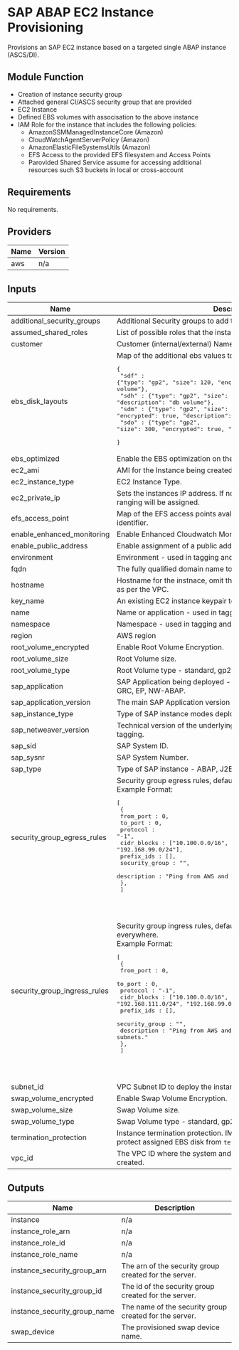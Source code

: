 # SAP ABAP EC2 Instance Provisioning

Provisions an SAP EC2 instance based on a targeted single ABAP instance (ASCS/DI).

## Module Function

- Creation of instance security group 
- Attached general CI/ASCS security group that are provided
- EC2 Instance
- Defined EBS volumes with associsation to the above instance
- IAM Role for the instance that includes the following policies:
  - AmazonSSMManagedInstanceCore (Amazon)
  - CloudWatchAgentServerPolicy (Amazon)
  - AmazonElasticFileSystemsUtils (Amazon)
  - EFS Access to the provided EFS filesystem and Access Points
  - Parovided Shared Service assume for accessing additional resources such S3 buckets in local or cross-account

<!-- BEGINNING OF PRE-COMMIT-TERRAFORM DOCS HOOK -->
## Requirements

No requirements.

## Providers

| Name | Version |
|------|---------|
| aws | n/a |

## Inputs

| Name | Description | Type | Default | Required |
|------|-------------|------|---------|:--------:|
| additional\_security\_groups | Additional Security groups to add to the instance. | `list(any)` | `[]` | no |
| assumed\_shared\_roles | List of possible roles that the instance can assume. | `list(string)` | `[]` | no |
| customer | Customer (internal/external) Name - billing tag | `string` | n/a | yes |
| ebs\_disk\_layouts | Map of the additional ebs values to be added.<pre>{ <br>  "sdf" : {"type": "gp2", "size": 120, "encrypted": true, "description": "sap volume"},<br>  "sdh" : {"type": "gp2", "size": 200, "encrypted": true, "description": "db volume"},<br>  "sdm" : {"type": "gp2", "size": 150, "encrypted": true, "description": "backup"},<br>  "sdo" : {"type": "gp2", "size": 300, "encrypted": true, "description": "sltools"},   <br>}</pre> | `map(any)` | n/a | yes |
| ebs\_optimized | Enable the EBS optimization on the instance if support. | `bool` | `false` | no |
| ec2\_ami | AMI for the Instance being created. | `string` | n/a | yes |
| ec2\_instance\_type | EC2 Instance Type. | `string` | n/a | yes |
| ec2\_private\_ip | Sets the instances IP address. If not set then an IP from thee subnet ranging will be assigned. | `string` | `null` | no |
| efs\_access\_point | Map of the EFS access points avaliable. Keyed on system type identifier. | `map(any)` | `{}` | no |
| enable\_enhanced\_monitoring | Enable Enhanced Cloudwatch Monitoring. | `bool` | `true` | no |
| enable\_public\_address | Enable assignment of a public address when in a public subnet. | `bool` | `false` | no |
| environment | Environment - used in tagging and name generation. | `string` | `""` | no |
| fqdn | The fully qualified domain name to be used in the hostname tag. | `string` | `""` | no |
| hostname | Hostname for the instnace, omit the domain name as it will be applied as per the VPC. | `string` | n/a | yes |
| key\_name | An existing EC2 instance keypair to use. | `string` | n/a | yes |
| name | Name or application - used in tagging and name generation | `string` | n/a | yes |
| namespace | Namespace - used in tagging and name generation. | `string` | `""` | no |
| region | AWS region | `string` | `"us-east-1"` | no |
| root\_volume\_encrypted | Enable Root Volume Encryption. | `bool` | `true` | no |
| root\_volume\_size | Root Volume size. | `string` | `"20"` | no |
| root\_volume\_type | Root Volume type - standard, gp2, io1 or io2. | `string` | `"gp2"` | no |
| sap\_application | SAP Application being deployed - ie. ECC, S/4, BW, BW/4, CRM, GRC, EP, NW-ABAP. | `string` | n/a | yes |
| sap\_application\_version | The main SAP Application version - used in tagging. | `string` | n/a | yes |
| sap\_instance\_type | Type of SAP instance modes deployed on the host - ASCS, DIALOG | `string` | n/a | yes |
| sap\_netweaver\_version | Technical version of the underlying Netweaver stack - used in tagging. | `string` | n/a | yes |
| sap\_sid | SAP System ID. | `string` | n/a | yes |
| sap\_sysnr | SAP System Number. | `string` | n/a | yes |
| sap\_type | Type of SAP instance - ABAP, J2EE, HANA, WD. | `string` | `"ABAP"` | no |
| security\_group\_egress\_rules | Security group egress rules, default to allow everything.<br>Example Format:<pre>[<br>    { <br>        from_port : 0, <br>        to_port : 0,<br>        protocol : "-1", <br>        cidr_blocks : ["10.100.0.0/16", "192.168.111.0/24", "192.168.99.0/24"],<br>        prefix_ids : [], <br>        security_group : "",<br>        description : "Ping from AWS and VPN subnets."<br>    },<br>  ]</pre> | `list(any)` | <pre>[<br>  {<br>    "cidr_blocks": [<br>      "0.0.0.0/0"<br>    ],<br>    "description": "Allow everythig to everywhere.",<br>    "from_port": 0,<br>    "protocol": "-1",<br>    "to_port": 0<br>  }<br>]</pre> | no |
| security\_group\_ingress\_rules | Security group ingress rules, default to allow ICMP and SSH from everywhere.<br>Example Format:<pre>[<br>    { <br>        from_port : 0, <br>        to_port : 0,<br>        protocol : "-1", <br>        cidr_blocks : ["10.100.0.0/16", "192.168.111.0/24", "192.168.99.0/24"],<br>        prefix_ids : [], <br>        security_group : "",<br>        description : "Ping from AWS and VPN subnets."<br>    },<br>  ]</pre> | `list(any)` | <pre>[<br>  {<br>    "cidr_blocks": [<br>      "0.0.0.0/0"<br>    ],<br>    "description": "Allow ICMP from everywhere",<br>    "from_port": -1,<br>    "protocol": "icmp",<br>    "to_port": -1<br>  },<br>  {<br>    "cidr_blocks": [<br>      "0.0.0.0/0"<br>    ],<br>    "description": "Allow Ping from everywhere",<br>    "from_port": 22,<br>    "protocol": "tcp",<br>    "to_port": 22<br>  }<br>]</pre> | no |
| subnet\_id | VPC Subnet ID to deploy the instance into. | `string` | n/a | yes |
| swap\_volume\_encrypted | Enable Swap Volume Encryption. | `bool` | `true` | no |
| swap\_volume\_size | Swap Volume size. | `string` | n/a | yes |
| swap\_volume\_type | Swap Volume type - standard, gp2, io1 or io2. | `string` | `"standard"` | no |
| termination\_protection | Instance termination protection. IMPORTANT: This currently does not protect assigned EBS disk from `terraform destroy`. | `bool` | `true` | no |
| vpc\_id | The VPC ID where the system and related components will be created. | `string` | n/a | yes |

## Outputs

| Name | Description |
|------|-------------|
| instance | n/a |
| instance\_role\_arn | n/a |
| instance\_role\_id | n/a |
| instance\_role\_name | n/a |
| instance\_security\_group\_arn | The arn of the security group created for the server. |
| instance\_security\_group\_id | The id of the security group created for the server. |
| instance\_security\_group\_name | The name of the security group created for the server. |
| swap\_device | The provisioned swap device name. |

<!-- END OF PRE-COMMIT-TERRAFORM DOCS HOOK -->